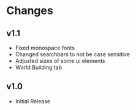 # Changes

## v1.1
- Fixed monospace fonts
- Changed searchbars to not be case sensitive
- Adjusted sizes of some ui elements
- World Building tab

## v1.0
- Initial Release